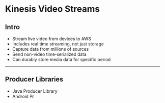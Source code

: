 # Kinesis Video Streams

## Intro
* Stream live video from devices to AWS
* Includes real time streaming, not just storage
* Capture data from millions of sources
* Send non-video time-serialized data
* Can durably store media data for specific period

---

## Producer Libraries
* Java Producer Library
* Android Pr
